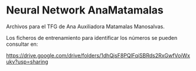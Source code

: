 # Neural Network AnaMatamalas

Archivos para el TFG de Ana Auxiliadora Matamalas Manosalvas.

Los ficheros de entrenamiento para identificar los números se pueden consultar en:

https://drive.google.com/drive/folders/1dhQjsF8PQlFqiSBRds2RxGwfVoiWxukv?usp=sharing
